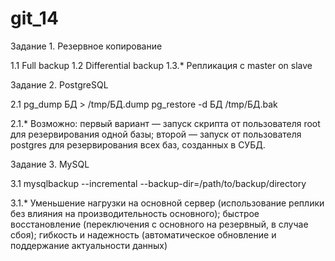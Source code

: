 # git_14
Задание 1. Резервное копирование

1.1 Full backup
1.2 Differential backup
1.3.* Репликация с master on slave

Задание 2. PostgreSQL

2.1 pg_dump БД > /tmp/БД.dump
    pg_restore -d БД /tmp/БД.bak

2.1.* Возможно: первый вариант — запуск скрипта от пользователя root для резервирования одной базы;
второй — запуск от пользователя postgres для резервирования всех баз, созданных в СУБД.

Задание 3. MySQL

3.1 mysqlbackup --incremental --backup-dir=/path/to/backup/directory

3.1.* Уменьшение нагрузки на основной сервер (использование реплики без влияния на производительность основного); быстрое восстановление (переключения с основного на резервный, в случае сбоя); гибкость и надежность (автоматическое обновление и поддержание актуальности данных)
